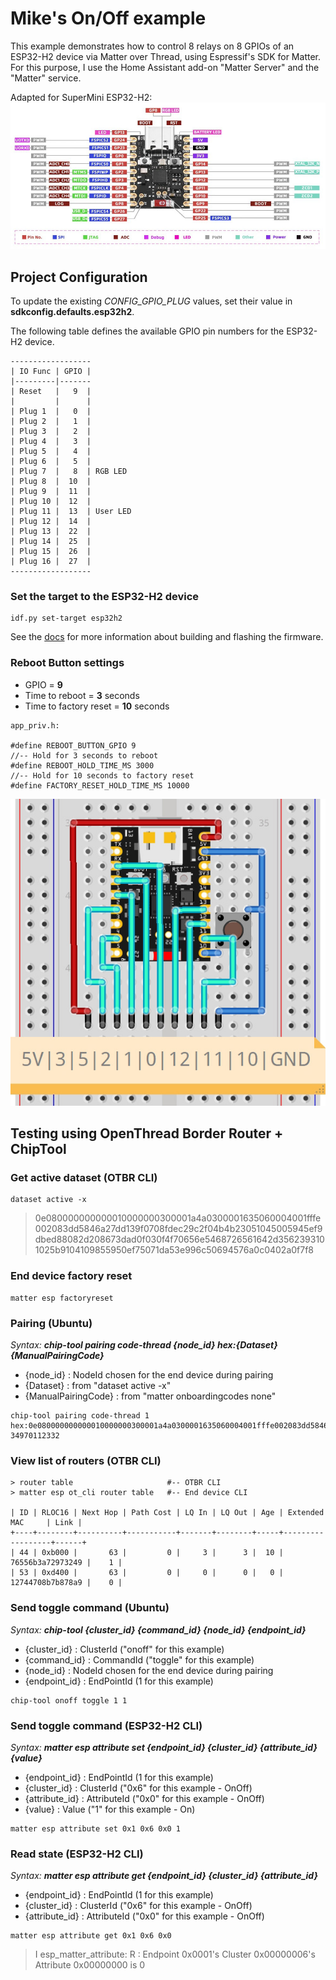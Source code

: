 # Mike's On/Off example

This example demonstrates how to control 8 relays on 8 GPIOs of an ESP32-H2 device via Matter over Thread, using Espressif's SDK for Matter.  
For this purpose, I use the Home Assistant add-on "Matter Server" and the "Matter" service.  
  
Adapted for SuperMini ESP32-H2:  
![](esp32h2.jpg)  

## Project Configuration
To update the existing *CONFIG_GPIO_PLUG* values, set their value in **sdkconfig.defaults.esp32h2**.

The following table defines the available GPIO pin numbers for the ESP32-H2 device.
~~~
------------------
| IO Func | GPIO |
|---------|-------
| Reset   |   9  |
|         |      |
| Plug 1  |   0  |
| Plug 2  |   1  |
| Plug 3  |   2  |
| Plug 4  |   3  |
| Plug 5  |   4  |
| Plug 6  |   5  |
| Plug 7  |   8  | RGB LED
| Plug 8  |  10  |
| Plug 9  |  11  |
| Plug 10 |  12  |
| Plug 11 |  13  | User LED
| Plug 12 |  14  |
| Plug 13 |  22  |
| Plug 14 |  25  |
| Plug 15 |  26  |
| Plug 16 |  27  |
------------------
~~~
  
### Set the target to the ESP32-H2 device
~~~
idf.py set-target esp32h2
~~~

See the [docs](https://docs.espressif.com/projects/esp-matter/en/latest/esp32/developing.html) for more information about building and flashing the firmware.  
  
### Reboot Button settings
- GPIO = **9**
- Time to reboot = **3** seconds
- Time to factory reset = **10** seconds

~~~
app_priv.h:

#define REBOOT_BUTTON_GPIO 9
//-- Hold for 3 seconds to reboot
#define REBOOT_HOLD_TIME_MS 3000
//-- Hold for 10 seconds to factory reset
#define FACTORY_RESET_HOLD_TIME_MS 10000
~~~

![](esp32h2_8relays.jpg)  
  
## Testing using OpenThread Border Router + ChipTool

### Get active dataset (OTBR CLI)
~~~
dataset active -x
~~~
> 0e080000000000010000000300001a4a0300001635060004001fffe002083dd5846a27dd139f0708fdec29c2f04b4b23051045005945ef9dbed88082d208673dad0f030f4f70656e5468726561642d3562393101025b9104109855950ef75071da53e996c50694576a0c0402a0f7f8

### End device factory reset
~~~
matter esp factoryreset
~~~

### Pairing (Ubuntu)
*Syntax:* ***chip-tool pairing code-thread {node_id} hex:{Dataset} {ManualPairingCode}***  
- {node_id} : NodeId chosen for the end device during pairing  
- {Dataset} : from "dataset active -x"  
- {ManualPairingCode} : from "matter onboardingcodes none"  
~~~
chip-tool pairing code-thread 1 hex:0e080000000000010000000300001a4a0300001635060004001fffe002083dd5846a27dd139f0708fdec29c2f04b4b23051045005945ef9dbed88082d208673dad0f030f4f70656e5468726561642d3562393101025b9104109855950ef75071da53e996c50694576a0c0402a0f7f8 34970112332
~~~

### View list of routers (OTBR CLI)
~~~
> router table                     #-- OTBR CLI
> matter esp ot_cli router table   #-- End device CLI

| ID | RLOC16 | Next Hop | Path Cost | LQ In | LQ Out | Age | Extended MAC     | Link |
+----+--------+----------+-----------+-------+--------+-----+------------------+------+
| 44 | 0xb000 |       63 |         0 |     3 |      3 |  10 | 76556b3a72973249 |    1 |
| 53 | 0xd400 |       63 |         0 |     0 |      0 |   0 | 12744708b7b878a9 |    0 |
~~~

### Send toggle command (Ubuntu)
*Syntax:* ***chip-tool {cluster_id} {command_id} {node_id} {endpoint_id}***  
- {cluster_id} : ClusterId ("onoff" for this example)  
- {command_id} : CommandId ("toggle" for this example)  
- {node_id} : NodeId chosen for the end device during pairing  
- {endpoint_id} : EndPointId (1 for this example)  
~~~
chip-tool onoff toggle 1 1
~~~

### Send toggle command (ESP32-H2 CLI)
*Syntax:* ***matter esp attribute set {endpoint_id} {cluster_id} {attribute_id} {value}***  
- {endpoint_id} : EndPointId (1 for this example)  
- {cluster_id} : ClusterId ("0x6" for this example - OnOff)  
- {attribute_id} : AttributeId ("0x0" for this example - OnOff)  
- {value} : Value ("1" for this example - On)  
~~~
matter esp attribute set 0x1 0x6 0x0 1
~~~


### Read state (ESP32-H2 CLI)
*Syntax:* ***matter esp attribute get {endpoint_id} {cluster_id} {attribute_id}***  
- {endpoint_id} : EndPointId (1 for this example)  
- {cluster_id} : ClusterId ("0x6" for this example - OnOff)  
- {attribute_id} : AttributeId ("0x0" for this example - OnOff)  
~~~
matter esp attribute get 0x1 0x6 0x0
~~~
> I esp_matter_attribute: R : Endpoint 0x0001's Cluster 0x00000006's Attribute 0x00000000 is 0
